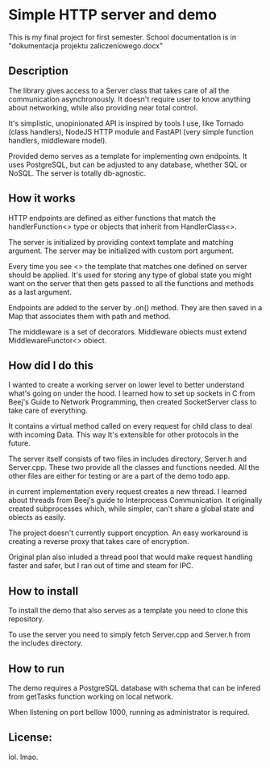 # Simple HTTP server and demo

This is my final project for first semester. School documentation is in "dokumentacja projektu zaliczeniowego.docx"

## Description

The library gives access to a Server class that takes care of all the communication asynchronously. It doesn't require user to know anything about networking, while also providing near total control. 

It's simplistic, unopinionated API is inspired by tools I use, like Tornado (class handlers), NodeJS HTTP module and FastAPI (very simple function handlers, middleware model).

Provided demo serves as a template for implementing own endpoints. It uses PostgreSQL, but can be adjusted to any database, whether SQL or NoSQL. The server is totally db-agnostic.

## How it works

HTTP endpoints are defined as either functions that match the handlerFunction<> type or objects that inherit from HandlerClass<>. 

The server is initialized by providing context template and matching argument. The server may be initialized with custom port argument.

Every time you see <> the template that matches one defined on server should be applied. It's used for storing any type of global state you might want on the server that then gets passed to all the functions and methods as a last argument.

Endpoints are added to the server by .on() method. They are then saved in a Map that associates them with path and method.

The middleware is a set of decorators. Middleware obiects must extend MiddlewareFunctor<> obiect.

## How did I do this

I wanted to create a working server on lower level to better understand what's going on under the hood. I learned how to set up sockets in C from Beej's Guide to Network Programming, then created SocketServer class to take care of everything. 

It contains a virtual method called on every request for child class to deal with incoming Data. This way It's extensible for other protocols in the future.

The server itself consists of two files in includes directory, Server.h and Server.cpp. These two provide all the classes and functions needed. All the other files are either for testing or are a part of the demo todo app.

in current implementation every request creates a new thread. I learned about threads from Beej's guide to Interprocess Communication. It originally created subprocesses which, while simpler, can't share a global state and obiects as easily.

The project doesn't currently support encyption. An easy workaround is creating a reverse proxy that takes care of encryption.

Original plan also inluded a thread pool that would make request handling faster and safer, but I ran out of time and steam for IPC.

## How to install

To install the demo that also serves as a template you need to clone this repository.

To use the server you need to simply fetch Server.cpp and Server.h from the includes directory.

## How to run

The demo requires a PostgreSQL database with schema that can be infered from getTasks function working on local network.

When listening on port bellow 1000, running as administrator is required.

## License: 
lol. lmao.
